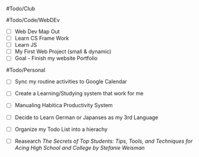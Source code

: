 #Todo/Club




#Todo/Code/WebDEv
- [ ] Web Dev Map Out
- [ ] Learn CS Frame Work
- [ ] Learn JS
- [ ] My First Web Project (small & dynamic)
- [ ] Goal - Finish my website Portfolio 

#Todo/Personal
- [ ] Sync my routine activities to Google Calendar
- [ ] Create a Learning/Studying system that work for me
- [ ] Manualing Habitica Productivity System
- [ ] Decide to Learn German or Japanses as my 3rd Language 
- [ ] Organize my Todo List into a hierachy
- [ ] Reasearch *The Secrets of Top Students: Tips, Tools, and Techniques for Acing High School and College by Stefanie Weisman* 

